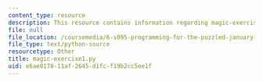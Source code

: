 ```yaml
---
content_type: resource
description: This resource contains information regarding magic-exercise1.py.
file: null
file_location: /coursemedia/6-s095-programming-for-the-puzzled-january-iap-2018/e6ae017811af2645d1fcf19b2cc5ee1f_magic-exercise1.py
file_type: text/python-source
resourcetype: Other
title: magic-exercise1.py
uid: e6ae0178-11af-2645-d1fc-f19b2cc5ee1f
---
```


